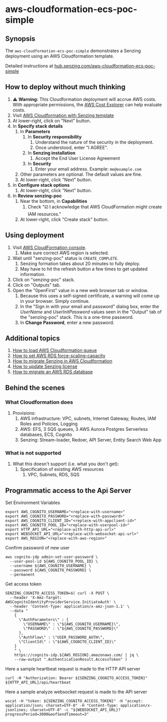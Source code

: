 # aws-cloudformation-ecs-poc-simple

## Synopsis

The `aws-cloudformation-ecs-poc-simple` demonstrates a Senzing deployment using an AWS Cloudformation template.

Detailed instructions at
[hub.senzing.com/aws-cloudformation-ecs-poc-simple](http://senzing.github.io/aws-cloudformation-ecs-poc-simple)

## How to deploy without much thinking

1. :warning: **Warning:** This Cloudformation deployment will accrue AWS costs.
   With appropriate permissions, the
   [AWS Cost Explorer](https://aws.amazon.com/aws-cost-management/aws-cost-explorer/)
   can help evaluate costs.
1. Visit [AWS Cloudformation with Senzing template](https://console.aws.amazon.com/cloudformation/home#/stacks/new?stackName=senzing-poc&templateURL=https://s3.amazonaws.com/public-read-access/aws-cloudformation-ecs-poc-simple/cloudformation.yaml)
1. At lower-right, click on "Next" button.
1. In **Specify stack details**
    1. In **Parameters**
        1. In **Security responsibility**
            1. Understand the nature of the security in the deployment.
            1. Once understood, enter "I AGREE".
        1. In **Senzing installation**
            1. Accept the End User License Agreement
        1. In **Security**
            1. Enter your email address.  Example: `me@example.com`
    1. Other parameters are optional.
       The default values are fine.
    1. At lower-right, click "Next" button.
1. In **Configure stack options**
    1. At lower-right, click "Next" button.
1. In **Review senzing-poc**
    1. Near the bottom, in **Capabilities**
        1. Check ":ballot_box_with_check: I acknowledge that AWS CloudFormation might create IAM resources."
    1. At lower-right, click "Create stack" button.

## Using deployment

1. Visit [AWS CloudFormation console](https://console.aws.amazon.com/cloudformation/home).
    1. Make sure correct AWS region is selected.
1. Wait until "senzing-poc" status is `CREATE_COMPLETE`.
    1. Senzing formation takes about 20 minutes to fully deploy.
    1. May have to hit the refresh button a few times to get updated information.
1. Click on "senzing-poc" stack.
1. Click on "Outputs" tab.
1. Open the "0penFirst" value in a new web browser tab or window.
    1. Because this uses a self-signed certificate, a warning will come up in your browser.  Simply continue.
    1. In the "Sign in with your email and password" dialog box, enter the *UserName* and *UserInitPassword*
       values seen in the "Output" tab of the "senzing-poc" stack.  This is a one-time password.
    1. In **Change Password**, enter a new password.

## Additional topics

1. [How to load AWS Cloudformation queue](https://github.com/senzing-garage/knowledge-base/blob/main/HOWTO/load-aws-cloudformation-queue.md)
1. [How to set AWS RDS force-scaling-capacity](https://github.com/senzing-garage/knowledge-base/blob/main/HOWTO/set-aws-rds-force-scaling-capacity.md)
1. [How to migrate Senzing in AWS Cloudformation](https://github.com/senzing-garage/knowledge-base/blob/main/HOWTO/migrate-senzing-in-cloudformation.md)
1. [How to update Senzing license](https://github.com/senzing-garage/knowledge-base/blob/main/HOWTO/update-senzing-license.md)
1. [How to migrate an AWS RDS database](https://github.com/senzing-garage/knowledge-base/blob/main/HOWTO/migrate-aws-rds-database.md)

## Behind the scenes

### What Cloudformation does

1. Provisions:
    1. AWS infrastructure: VPC, subnets, Internet Gateway, Routes, IAM Roles and Policies, Logging
    1. AWS: EFS, 3 SQS queues, 3 AWS Aurora Postgres Serverless databases, ECS, Cognito
    1. Senzing: Stream-loader, Redoer, API Server, Entity Search Web App

### What is not supported

1. What this doesn't support (i.e. what you don't get):
    1. Specification of existing AWS resources
        1. VPC, Subnets, RDS, SQS

## Programmatic access to the Api Server

Set Environment Variables
```
export AWS_COGNITO_USERNAME="<replace-with-username>"
export AWS_COGNITO_PASSWORD="<replace-with-password>"
export AWS_COGNITO_CLIENT_ID="<replace-with-appclient-id>"
export AWS_COGNITO_POOL_ID="<replace-with-userpool-id>"
export HTTP_API_URL="<replace-with-http-api-url>"
export WEBSOCKET_API_URL="<replace-with-websocket-api-url>"
export AWS_REGION="<replace-with-aws-region>"
```

Confirm password of new user
```
aws cognito-idp admin-set-user-password \
  --user-pool-id ${AWS_COGNITO_POOL_ID} \
  --username ${AWS_COGNITO_USERNAME} \
  --password ${AWS_COGNITO_PASSWORD} \
  --permanent
```

Get access token
```
SENZING_COGNITO_ACCESS_TOKEN=$( curl -X POST \
  --header 'X-Amz-Target: AWSCognitoIdentityProviderService.InitiateAuth' \
  --header 'Content-Type: application/x-amz-json-1.1' \
  --data "
    {
      \"AuthParameters\" : {
        \"USERNAME\" : \"${AWS_COGNITO_USERNAME}\",
        \"PASSWORD\" : \"${AWS_COGNITO_PASSWORD}\"
      },
      \"AuthFlow\" : \"USER_PASSWORD_AUTH\",
      \"ClientId\" : \"${AWS_COGNITO_CLIENT_ID}\"
    }
    " \
    https://cognito-idp.${AWS_REGION}.amazonaws.com/ | jq \
    --raw-output ".AuthenticationResult.AccessToken" )
```

Here a sample heartbeat request is made to the HTTP API server

```
curl -H "Authorization: Bearer ${SENZING_COGNITO_ACCESS_TOKEN}" ${HTTP_API_URL}/api/heartbeat
```

Here a sample analyze websocket request is made to the API server

```
wscat -H "token: ${SENZING_COGNITO_ACCESS_TOKEN}" -H "accept: application/json; charset=UTF-8" -H "Content-Type: application/x-jsonlines; charset=UTF-8" -c "${WEBSOCKET_API_URL}?progressPeriod=3000&eofSendTimeout=3"
```
